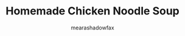 ---
title: "Homemade Chicken Noodle Soup"
description: "A comforting classic made with homemade chicken broth, tender chicken, and springy noodles."

author: "mearashadowfax"
pubDate: 2024-04-19

image: "../../images/chicken-noodle-soup.avif"
imageAlt: "A steaming bowl of chicken noodle soup with carrots, celery, and noodles"

cookingTime: 40

steps:
  - title: "Make the Chicken Broth"
    actions:
      - "In a small pot, combine water, carrots, celery,onion, bay leaf, and fresh thyme. Bring to a boil over medium heat."
      - "Once boiling, reduce heat to low and simmer for 5 minutes. Drain the water and discard the solids."
      - "Rinse the pot and add fresh cups of water to the pot."
      - "Add boneless, skinless chicken breast (or chicken thighs) and reduce heat to low. Simmer for 20-25 minutes, or until chicken is cooked through."
      - "Strain the broth into a bowl, discarding the solids. Set the cooked chicken aside."
  - title: "Cook the Noodles"
    actions:
      - "In a separate pot, bring water to a boil."
      - "Add egg noodles (or your preferred noodles) and cook according to package instructions, usually for 2-3 minutes, or until al dente."
      - "Drain the noodles and set aside."
  - title: "Assemble the Soup"
    actions:
      - "Shred the cooked chicken into bite-sized pieces."
      - "In a serving bowl, combine the cooked noodles and the chicken broth."
      - "Add the shredded chicken, chopped fresh parsley, and a pinch of salt and pepper to taste."
      - "Optional: Drizzle with a teaspoon of olive oil for added flavor."
  - title: "Enjoy!"
    actions:
      - "Savor your homemade chicken noodle soup, a perfect comfort food for any day."

ingredients:
  - title: ""
    items:
      - quantity: "2"
        name: "cups water"
      - quantity: "1/2"
        name: "cup chopped carrots"
      - quantity: "1/2"
        name: "cup chopped celery"
      - quantity: "1/4"
        name: "onion, chopped"
      - quantity: "1"
        name: "bay leaf"
      - quantity: "2"
        name: "sprigs fresh thyme"
      - quantity: "1"
        name: "boneless, skinless chicken breast (or chicken thighs)"
      - quantity: "1/3"
        name: "cup egg noodles (or your preferred noodles)"
      - quantity: "1"
        name: "tablespoon chopped fresh parsley"
      - quantity: ""
        name: "Salt and pepper, to taste"
      - quantity: "1"
        name: "tablespoon olive oil (optional)"

recipeNotes:
  [
    "There are two common methods for making chicken broth: discarding the first boil or skimming the scum. Discarding the first boil can result in a clearer broth, while skimming the scum is a faster method. Whichever method you choose, be sure to simmer the broth for at least 20 minutes to extract flavor from the chicken and vegetables.",
    "For a richer flavored broth, roast the chicken breast or thighs in the oven at 400°F (200°C) for 20 minutes before adding it to the pot.",
    "Feel free to customize the vegetables in your soup. Add other chopped vegetables like zucchini, peas, or green beans.",
  ]

tags: ["chicken", "soup", "noodles"]

slug: homemade-chicken-noodle-soup
---